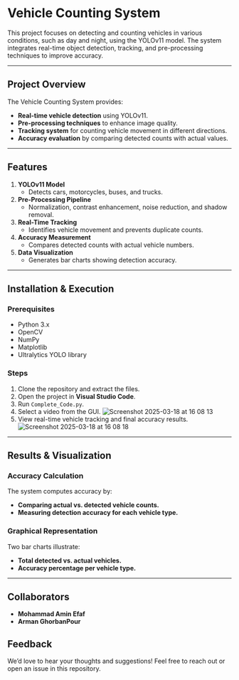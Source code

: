 # Vehicle Counting System

This project focuses on detecting and counting vehicles in various conditions, such as day and night, using the YOLOv11 model. The system integrates real-time object detection, tracking, and pre-processing techniques to improve accuracy.

---

## Project Overview

The Vehicle Counting System provides:
- **Real-time vehicle detection** using YOLOv11.
- **Pre-processing techniques** to enhance image quality.
- **Tracking system** for counting vehicle movement in different directions.
- **Accuracy evaluation** by comparing detected counts with actual values.

---

## Features

1. **YOLOv11 Model**
   - Detects cars, motorcycles, buses, and trucks.
2. **Pre-Processing Pipeline**
   - Normalization, contrast enhancement, noise reduction, and shadow removal.
3. **Real-Time Tracking**
   - Identifies vehicle movement and prevents duplicate counts.
4. **Accuracy Measurement**
   - Compares detected counts with actual vehicle numbers.
5. **Data Visualization**
   - Generates bar charts showing detection accuracy.

---

## Installation & Execution

### Prerequisites
- Python 3.x
- OpenCV
- NumPy
- Matplotlib
- Ultralytics YOLO library

### Steps
1. Clone the repository and extract the files.
2. Open the project in **Visual Studio Code**.
3. Run `Complete_Code.py`.
4. Select a video from the GUI.
   ![Screenshot 2025-03-18 at 16 08 13](https://github.com/user-attachments/assets/f27d65e9-9bb6-40e0-9d09-9554e090c72c)
6. View real-time vehicle tracking and final accuracy results.
![Screenshot 2025-03-18 at 16 08 18](https://github.com/user-attachments/assets/62eed1e1-d296-4b55-ab25-b0eade714ecb)

---

## Results & Visualization

### Accuracy Calculation
The system computes accuracy by:
- **Comparing actual vs. detected vehicle counts.**
- **Measuring detection accuracy for each vehicle type.**

### Graphical Representation
Two bar charts illustrate:
- **Total detected vs. actual vehicles.**
- **Accuracy percentage per vehicle type.**

---

## Collaborators
- **Mohammad Amin Efaf**
- **Arman GhorbanPour**

## Feedback
We’d love to hear your thoughts and suggestions! Feel free to reach out or open an issue in this repository.
